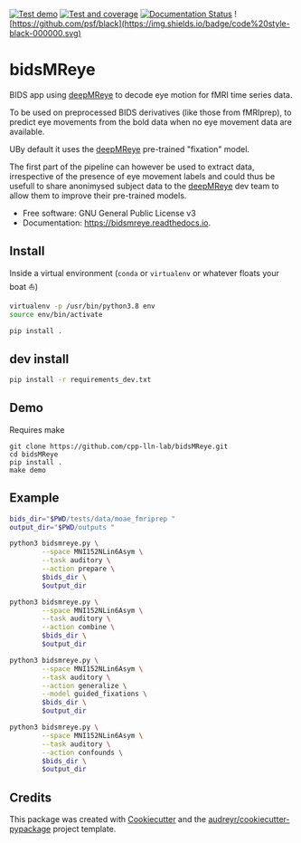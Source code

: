 [![Test demo](https://github.com/cpp-lln-lab/bidsMReye/actions/workflows/test_demo.yml/badge.svg)](https://github.com/cpp-lln-lab/bidsMReye/actions/workflows/test_demo.yml)
[![Test and coverage](https://github.com/cpp-lln-lab/bidsMReye/actions/workflows/test_and_coverage.yml/badge.svg)](https://github.com/cpp-lln-lab/bidsMReye/actions/workflows/test_and_coverage.yml)
[![Documentation Status](https://readthedocs.org/projects/bidsmreye/badge/?version=latest)](https://bidsmreye.readthedocs.io/en/latest/?badge=latest)
![https://github.com/psf/black](https://img.shields.io/badge/code%20style-black-000000.svg)

# bidsMReye

BIDS app using [deepMReye](https://github.com/DeepMReye/DeepMReye) to decode eye
motion for fMRI time series data.

To be used on preprocessed BIDS derivatives (like those from fMRIprep), to
predict eye movements from the bold data when no eye movement data are
available.

UBy default it uses the [deepMReye](https://github.com/DeepMReye/DeepMReye)
pre-trained "fixation" model.

The first part of the pipeline can however be used to extract data, irrespective
of the presence of eye movement labels and could thus be usefull to share
anonimysed subject data to the
[deepMReye](https://github.com/DeepMReye/DeepMReye) dev team to allow them to
improve their pre-trained models.

- Free software: GNU General Public License v3
- Documentation: https://bidsmreye.readthedocs.io.

## Install

Inside a virtual environment (`conda` or `virtualenv` or whatever floats your
boat ⛵)

```bash
virtualenv -p /usr/bin/python3.8 env
source env/bin/activate
```

```bash
pip install .
```

## dev install

```bash
pip install -r requirements_dev.txt
```

## Demo

Requires make

```
git clone https://github.com/cpp-lln-lab/bidsMReye.git
cd bidsMReye
pip install .
make demo
```

## Example

```bash
bids_dir="$PWD/tests/data/moae_fmriprep "
output_dir="$PWD/outputs "

python3 bidsmreye.py \
        --space MNI152NLin6Asym \
        --task auditory \
        --action prepare \
        $bids_dir \
        $output_dir

python3 bidsmreye.py \
        --space MNI152NLin6Asym \
        --task auditory \
        --action combine \
        $bids_dir \
        $output_dir

python3 bidsmreye.py \
        --space MNI152NLin6Asym \
        --task auditory \
        --action generalize \
        --model guided_fixations \
        $bids_dir \
        $output_dir

python3 bidsmreye.py \
        --space MNI152NLin6Asym \
        --task auditory \
        --action confounds \
        $bids_dir \
        $output_dir
```

## Credits

This package was created with
[Cookiecutter](https://github.com/audreyr/cookiecutter) and the
[audreyr/cookiecutter-pypackage](https://github.com/audreyr/cookiecutter-pypackage)
project template.
